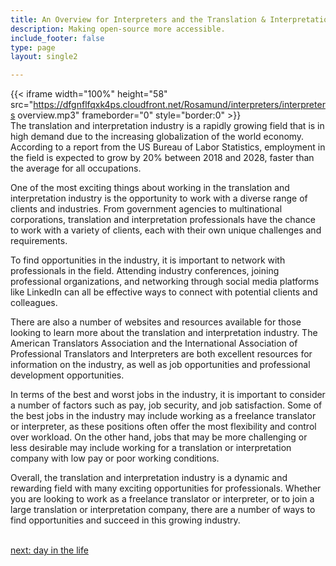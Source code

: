 ```yaml
---
title: An Overview for Interpreters and the Translation & Interpretation  Industry
description: Making open-source more accessible.
include_footer: false
type: page
layout: single2

---
```


{{< iframe width="100%" height="58" src="https://dfgnflfqxk4ps.cloudfront.net/Rosamund/interpreters/interpreters overview.mp3" frameborder="0" style="border:0" >}}<br>
The translation and interpretation industry is a rapidly growing field that is in high demand due to the increasing globalization of the world economy. According to a report from the US Bureau of Labor Statistics, employment in the field is expected to grow by 20% between 2018 and 2028, faster than the average for all occupations.

One of the most exciting things about working in the translation and interpretation industry is the opportunity to work with a diverse range of clients and industries. From government agencies to multinational corporations, translation and interpretation professionals have the chance to work with a variety of clients, each with their own unique challenges and requirements.

To find opportunities in the industry, it is important to network with professionals in the field. Attending industry conferences, joining professional organizations, and networking through social media platforms like LinkedIn can all be effective ways to connect with potential clients and colleagues.

There are also a number of websites and resources available for those looking to learn more about the translation and interpretation industry. The American Translators Association and the International Association of Professional Translators and Interpreters are both excellent resources for information on the industry, as well as job opportunities and professional development opportunities.

In terms of the best and worst jobs in the industry, it is important to consider a number of factors such as pay, job security, and job satisfaction. Some of the best jobs in the industry may include working as a freelance translator or interpreter, as these positions often offer the most flexibility and control over workload. On the other hand, jobs that may be more challenging or less desirable may include working for a translation or interpretation company with low pay or poor working conditions.

Overall, the translation and interpretation industry is a dynamic and rewarding field with many exciting opportunities for professionals. Whether you are looking to work as a freelance translator or interpreter, or to join a large translation or interpretation company, there are a number of ways to find opportunities and succeed in this growing industry.

<br>
<a href="https://workdojos.com/interpreters/day-in-the-life">next: day in the life</a>
</p>